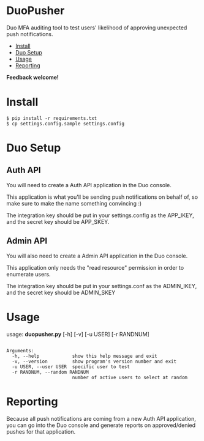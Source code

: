 # DuoPusher
Duo MFA auditing tool to test users' likelihood of approving unexpected push notifications.

- [Install](#install)
- [Duo Setup](#duo-setup)
- [Usage](#usage)
- [Reporting](#reporting)

**Feedback welcome!**

# Install
```
$ pip install -r requirements.txt
$ cp settings.config.sample settings.config
``` 

# Duo Setup

## Auth API
You will need to create a Auth API application in the Duo console.

This application is what you'll be sending push notifications on behalf of, so make sure to make the name something convincing :)

The integration key should be put in your settings.config as the APP_IKEY, and the secret key should be APP_SKEY.

## Admin API

You will also need to create a Admin API application in the Duo console.

This application only needs the "read resource" permission in order to enumerate users.

The integration key should be put in your settings.conf as the ADMIN_IKEY, and the secret key should be ADMIN_SKEY

# Usage
usage: **duopusher.py** [-h] [-v] [-u USER] [-r RANDNUM]
```

Arguments:
  -h, --help            show this help message and exit
  -v, --version         show program's version number and exit
  -u USER, --user USER  specific user to test
  -r RANDNUM, --random RANDNUM
                        number of active users to select at random
```

# Reporting
Because all push notifications are coming from a new Auth API application, you can go into the Duo console and generate reports on approved/denied pushes for that application.
